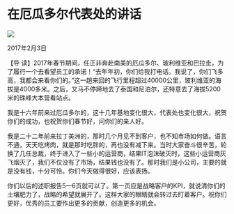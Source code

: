 # 在厄瓜多尔代表处的讲话
<img class="pv" src="https://api.visitor.plantree.me/visitor-badge/pv?namespace=plantree.me&key=renzhengfei-speeches/在厄瓜多尔代表处的讲话.md">



2017年2月3日



【导  读】2017年春节期间，任正非奔赴南美的厄瓜多尔、玻利维亚和巴拉圭，为了履行一个去看望员工的承诺！“去年年初，你们给我打电话。我说了，你们飞多高，我都会来看你们的。”这一趟来回的飞行里程超过40000公里，玻利维亚的海拔是4000多米。之后，又马不停蹄地去了泰国和尼泊尔，还特意去了海拔5200米的珠峰大本营看站点。



我是十六年前来过厄瓜多尔的，这十几年基地变化很大，代表处也变化很大，祝贺你们的成功，也祝贺你们春节好，问你们的亲人好。

我是二十二年前来拉丁美洲的，那时几个月见不到客户，也不知市场如何做。语言不通，天天吃烤肉，就是那时吃胖的，再也没有减下来。当时大家奋斗很辛苦，轮换了几任总裁，终于进入了一些小的运营商，结果IT泡沫破灭时，这些小运营商灰飞烟灭了，我们不仅没有了市场，结果钱也没有了。那时我们是小公司，主要的就是没有钱，十分可怜。你们今天做得很好，应该表扬。

你们以后的述职报告5—6页就可以了。第一页应是战略客户的KPI，就说清你们的土壤肥力了，战略的希望就展开了。这样大家的眼睛就会转过去盯着客户。祝你们更好，优秀的员工要作出更多的贡献，创造更多的机会。
